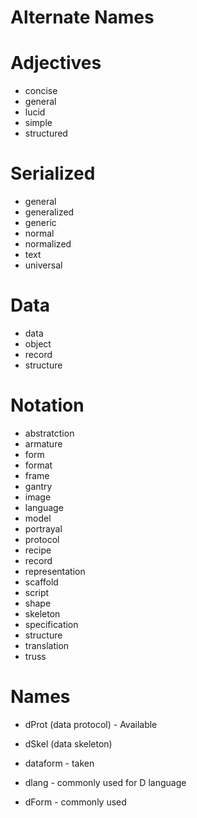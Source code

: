 Alternate Names
====================================================================================================

# Adjectives
  - concise
  - general
  - lucid
  - simple
  - structured

# Serialized
  - general
  - generalized
  - generic
  - normal
  - normalized
  - text
  - universal

# Data
  - data
  - object
  - record
  - structure

# Notation
  - abstratction
  - armature
  - form
  - format
  - frame
  - gantry
  - image
  - language
  - model
  - portrayal
  - protocol
  - recipe
  - record
  - representation
  - scaffold
  - script
  - shape
  - skeleton
  - specification
  - structure
  - translation
  - truss

# Names
  - dProt (data protocol) - Available
  - dSkel (data skeleton)

  - dataform - taken
  - dlang - commonly used for D language
  - dForm - commonly used
